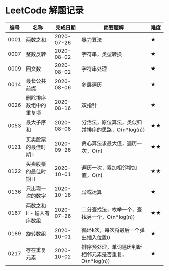 LeetCode 解题记录
=================

| 编号 | 名称                       | 完成日期   | 简要题解                                              | 难度 |
| ---- | -------------------------- | ---------- | ----------------------------------------------------- | ---- |
| 0001 | 两数之和                   | 2020-07-26 | 暴力算法                                              | ★    |
| 0007 | 整数反转                   | 2020-08-02 | 字符串，类型转换                                      | ★    |
| 0009 | 回文数                     | 2020-08-02 | 字符串处理                                            | ★    |
| 0014 | 最长公共前缀               | 2020-08-06 | 多层遍历                                              | ★    |
| 0026 | 删除排序数组中的重复项     | 2020-08-16 | 双指针                                                | ★    |
| 0053 | 最大子序和                 | 2020-08-08 | 分治法，原位算法，类似归并排序的思路，O(n*log(n))     | ★★   |
| 0121 | 买卖股票的最佳时期 I       | 2020-09-26 | 贪心算法求最大值，遍历一次，O(n)                      | ★★   |
| 0122 | 买卖股票的最佳时期 II      | 2020-10-01 | 遍历一次，累加相邻增加值，O(n)                        | ★★   |
| 0136 | 只出现一次的数字           | 2020-10-18 | 异或运算                                              | ★    |
| 0167 | 两数之和 II - 输入有序数组 | 2020-07-26 | 二分查找法，枚举一个，查找另一个，O(n*log(n))         | ★★   |
| 0189 | 旋转数组                   | 2020-10-01 | 循环k次，每次将最后一个弹出插入位置0                  | ★    |
| 0217 | 存在重复元素               | 2020-10-02 | 排序预处理，单词遍历判断相邻元素是否重复，O(n*log(n)) | ★    |